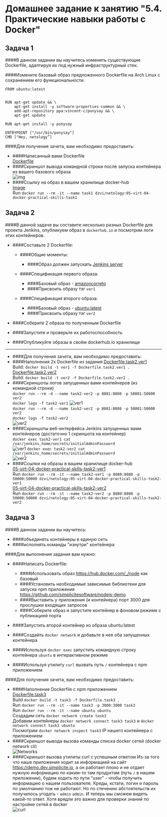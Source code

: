 # Домашнее задание к занятию "5.4. Практические навыки работы с Docker"

## Задача 1 

####В данном задании вы научитесь изменять существующие Dockerfile, адаптируя их под нужный инфраструктурный стек.

####Измените базовый образ предложенного Dockerfile на Arch Linux c сохранением его функциональности.

```text
FROM ubuntu:latest


RUN apt-get update && \
    apt-get install -y software-properties-common && \
    add-apt-repository ppa:vincent-c/ponysay && \
    apt-get update
 
RUN apt-get install -y ponysay

ENTRYPOINT ["/usr/bin/ponysay"]
CMD ["Hey, netology”]
```

####Для получения зачета, вам необходимо предоставить:
- ####Написанный вами Dockerfile  
    [Dockerfile](Dockerfile.task1) 
- ####Скриншот вывода командной строки после запуска контейнера из вашего базового образа  
    ![img](img/task1.png)
- ####Ссылку на образ в вашем хранилище docker-hub  
    [Image](https://hub.docker.com/layers/dzvi/netology/05-virt-04-docker-practical-skills-task1/images/sha256-9108d8a1f7b5594248b5d07b9d3fb6838e6f936c5b653a68476a7f46796e1384?context=repo)  
    Run `docker run --rm -it --name task1 dzvi/netology:05-virt-04-docker-practical-skills-task1`
## Задача 2 

####В данной задаче вы составите несколько разных Dockerfile для проекта Jenkins, опубликуем образ в `dockerhub.io` и посмотрим логи этих контейнеров.

- ####Составьте 2 Dockerfile:

    - ####Общие моменты:
        - ####Образ должен запускать [Jenkins server](https://www.jenkins.io/download/)
    - ####Спецификация первого образа:
        - ####Базовый образ - [amazoncorreto](https://hub.docker.com/_/amazoncorretto)
        - ####Присвоить образу тэг `ver1` 
        
    - ####Спецификация второго образа:
        - ####Базовый образ - [ubuntu:latest](https://hub.docker.com/_/ubuntu)
        - ####Присвоить образу тэг `ver2` 

- ####Соберите 2 образа по полученным Dockerfile
- ####Запустите и проверьте их работоспособность
- ####Опубликуйте образы в своём dockerhub.io хранилище
----
- ####Для получения зачета, вам необходимо предоставить:
- ####Наполнения 2х Dockerfile из задания
  [Dockerfile.task2.ver1](Dockerfile.task2.ver1)  
  Build: `docker build -t ver1 -f Dockerfile.task2.ver1 .`  
  [Dockerfile.task2.ver2](Dockerfile.task2.ver2)  
  Build: `docker build -t ver2 -f Dockerfile.task2.ver2 .`
- ####Скриншоты логов запущенных вами контейнеров (из командной строки)  
  `docker run --rm -d --name task2-ver2 -p 8081:8080 -p 50001:50000 ver2`  
  `docker logs -f task2-ver1`
  ![ver1](img/task2-ver1-run.png)  
  `docker run --rm -d --name task2-ver2 -p 8081:8080 -p 50001:50000 ver2`  
  `docker logs -f task2-ver2`  
  ![ver2](img/task2-ver2-run.png)  
- ####Скриншоты веб-интерфейса Jenkins запущенных вами контейнеров (достаточно 1 скриншота на контейнер)  
  `docker exec task2-ver1 cat /var/jenkins_home/secrets/initialAdminPassword`  
  ![ver1](img/task2-ver1-view.png)
  `docker exec task2-ver2 cat /var/jenkins_home/secrets/initialAdminPassword`  
  ![ver2](img/task2-ver2-view.png)  
- ####Ссылки на образы в вашем хранилище docker-hub  
  [05-virt-04-docker-practical-skills-task2-ver1](https://hub.docker.com/layers/166457610/dzvi/netology/05-virt-04-docker-practical-skills-task2-ver1/images/sha256-e1d110f3cc999f6c7ffdf82df9b219ed27e565c8cbeeb82eef322100627dc1dc?context=repo)  
  Run `docker run --rm -it --name task2-ver1 -p 8080:8080 -p 50000:50000 dzvi/netology:05-virt-04-docker-practical-skills-task2-ver1`  
  [05-virt-04-docker-practical-skills-task2-ver2](https://hub.docker.com/layers/166442132/dzvi/netology/05-virt-04-docker-practical-skills-task2-ver2/images/sha256-eb3e7fe1086372290fff0e80adc6ad786a0ff2324f88b0095da495858f818596?context=repo)  
  Run `docker run --rm -it --name task2-ver2 -p 8080:8080 -p 50000:50000 dzvi/netology:05-virt-04-docker-practical-skills-task2-ver2`  
## Задача 3 

####В данном задании вы научитесь:
- ####объединять контейнеры в единую сеть
- ####исполнять команды "изнутри" контейнера

####Для выполнения задания вам нужно:
- ####Написать Dockerfile: 
    - ####Использовать образ https://hub.docker.com/_/node как базовый
    - ####Установить необходимые зависимые библиотеки для запуска npm приложения https://github.com/simplicitesoftware/nodejs-demo
    - ####Выставить у приложения (и контейнера) порт 3000 для прослушки входящих запросов  
    - ####Соберите образ и запустите контейнер в фоновом режиме с публикацией порта

- ####Запустить второй контейнер из образа ubuntu:latest 
- ####Создайть `docker network` и добавьте в нее оба запущенных контейнера
- ####Используя `docker exec` запустить командную строку контейнера `ubuntu` в интерактивном режиме
- ####Используя утилиту `curl` вызвать путь `/` контейнера с npm приложением  

####Для получения зачета, вам необходимо предоставить:
- ####Наполнение Dockerfile с npm приложением  
  [Dockerfile.task3](Dockerfile.task3)   
  Build `docker build -t task3 -f Dockerfile.task3 .`  
  Run `docker run --rm -it --name task3 -p 3000:3000 task3`  
  Run `docker run --rm -it --name ubuntu ubuntu`  
  Создадим сеть `docker network create task3`  
  Добавим контейнеры `docker network connect task3 task3` и `docker network connect task3 ubuntu`  
  Посмотрим `docker network inspect task3` IP нашего контейнера с приложением  
- ####Скриншот вывода вызова команды списка docker сетей (docker network cli)     
  ![Networks](img/task3-network-ls.png)  
- ####Скриншот вызова утилиты curl с успешным ответом
  Из-за того что наше приложение ходит за информацией на сайт https://demo.dev.simplicite.io, 
  а он работает плохо и не отдает нужную информацию по каким-то там продуктам (путь `/` в нашем приложении), 
  будем ходить по пути "user" - чтобы получить информацию о нашем пользователе. Креды, кстати, логин и пароль по умолчанию тож не работают. Но
  по стечению абстоятельств их получилось угодать - `admin` `admin`. И теперь мы сможем 
  видеть какой-то ответ. Хотя врядли это важно для проверки знаний по настройке сетей в docker  
  ![curl](img/task3_curl.png)
  